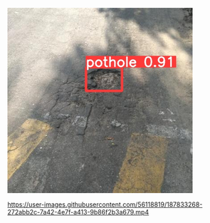 ![Detection Snip 1](images/pothole_snip1.jpg)

https://user-images.githubusercontent.com/56118819/187833268-272abb2c-7a42-4e7f-a413-9b86f2b3a679.mp4

